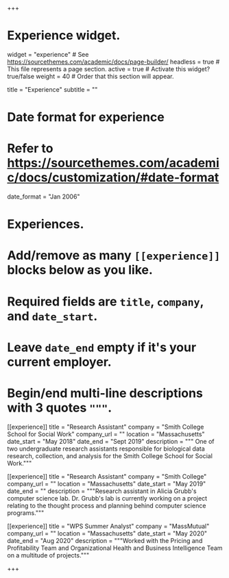 +++
# Experience widget.
widget = "experience"  # See https://sourcethemes.com/academic/docs/page-builder/
headless = true  # This file represents a page section.
active = true  # Activate this widget? true/false
weight = 40  # Order that this section will appear.

title = "Experience"
subtitle = ""

# Date format for experience
#   Refer to https://sourcethemes.com/academic/docs/customization/#date-format
date_format = "Jan 2006"

# Experiences.
#   Add/remove as many `[[experience]]` blocks below as you like.
#   Required fields are `title`, `company`, and `date_start`.
#   Leave `date_end` empty if it's your current employer.
#   Begin/end multi-line descriptions with 3 quotes `"""`.
[[experience]]
  title = "Research Assistant"
  company = "Smith College School for Social Work"
  company_url = ""
  location = "Massachusetts"
  date_start = "May 2018"
  date_end = "Sept 2019"
  description = """ One of two undergraduate research assistants responsible for biological data research, collection, and analysis for the Smith College School for Social Work."""

[[experience]]
  title = "Research Assistant"
  company = "Smith College"
  company_url = ""
  location = "Massachusetts"
  date_start = "May 2019"
  date_end = ""
  description = """Research assistant in Alicia Grubb's computer science lab. Dr. Grubb's lab is currently working on a project relating to the thought process and planning behind computer science programs."""
  
[[experience]]
  title = "WPS Summer Analyst"
  company = "MassMutual"
  company_url = ""
  location = "Massachusetts"
  date_start = "May 2020"
  date_end = "Aug 2020"
  description = """Worked with the Pricing and Profitability Team and Organizational Health and Business Intelligence Team on a multitude of projects."""
  

+++
